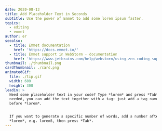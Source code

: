 ```yaml
---
date: 2020-08-13
title: Add Placeholder Text in Seconds
subtitle: Use the power of Emmet to add some lorem ipsum faster.
topics:
  - editing
  - emmet
author: er
seealso:
  - title: Emmet documentation
    href: 'https://docs.emmet.io/'
  - title: Emmet support in WebStorm - documentation
    href: 'https://www.jetbrains.com/help/webstorm/using-zen-coding-support.html'
thumbnail: ./thumbnail.png
cardThumbnail: ./card.png
animatedGif:
  file: ./tip.gif
  width: 600
  height: 300
leadin: >
  Need some placeholder text in your code? Type *lorem* and press *Tab*. If
  needed, you can add the text together with a tag: just add a tag name and *>*
  before *lorem*.


  If you want to generate a specific number of words, add a number after
  *lorem*, e.g. lorem5, then press *Tab*.
---
```


